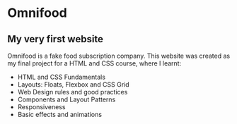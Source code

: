 # Omnifood

## My very first website

Omnifood is a fake food subscription company. This website was created as my final project for a HTML and CSS course, where I learnt:

- HTML and CSS Fundamentals
- Layouts: Floats, Flexbox and CSS Grid
- Web Design rules and good practices
- Components and Layout Patterns
- Responsiveness
- Basic effects and animations
